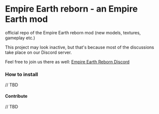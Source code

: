 # Empire Earth reborn - an Empire Earth mod
official repo of the Empire Earth reborn mod (new models, textures, gameplay etc.)

This project may look inactive, but that's because most of the discussions take place on our Discord server.

Feel free to join us there as well: [Empire Earth Reborn Discord](https://discord.gg/BjUXbFB)

### How to install

// TBD

#### Contribute

// TBD
